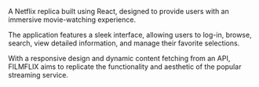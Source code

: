  A Netflix replica built using React, designed to provide users with an immersive movie-watching experience. 
 
 The application features a sleek interface, allowing users to log-in, browse, search, view detailed information, and manage their favorite selections. 
 
 With a responsive design and dynamic content fetching from an API, FILMFLIX aims to replicate the functionality and aesthetic of the popular streaming service.
